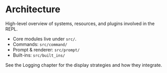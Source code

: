 # Architecture

High-level overview of systems, resources, and plugins involved in the REPL.

- Core modules live under `src/`.
- Commands: `src/command/`
- Prompt & renderer: `src/prompt/`
- Built-ins: `src/built_ins/`

See the Logging chapter for the display strategies and how they integrate.
